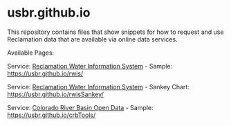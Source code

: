 # usbr.github.io

This repository contains files that show snippets for how to request and use Reclamation data that are available via online data services.

Available Pages:

Service: [Reclamation Water Information System](https://water.usbr.gov/) - Sample: https://usbr.github.io/rwis/

Service: [Reclamation Water Information System](https://water.usbr.gov/) - Sankey Chart: https://usbr.github.io/rwisSankey/

Service: [Colorado River Basin Open Data](https://www.usbr.gov/lc/region/g4000/riverops/webreports/index.html) - Sample: https://usbr.github.io/crbTools/

